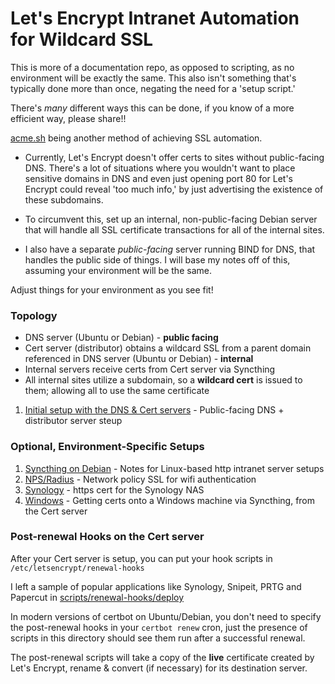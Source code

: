 # Let's Encrypt Intranet Automation for Wildcard SSL
This is more of a documentation repo, as opposed to scripting, as no environment will be exactly the same.  This also isn't something that's typically done more than once, negating the need for a 'setup script.'

There's *many* different ways this can be done, if you know of a more efficient way, please share!!

[acme.sh](https://github.com/Neilpang/acme.sh) being another method of achieving SSL automation.

- Currently, Let's Encrypt doesn't offer certs to sites without public-facing DNS.  There's a lot of situations where you wouldn't want to place sensitive domains in DNS and even just opening port 80  for Let's Encrypt could reveal 'too much info,' by just advertising the existence of these subdomains.

- To circumvent this, set up an internal, non-public-facing Debian server that will handle all SSL certificate transactions for all of the internal sites.

- I also have a separate *public-facing* server running BIND for DNS, that handles the public side of things. I will base my notes off of this, assuming your environment will be the same.

Adjust things for your environment as you see fit!

### Topology
- DNS server (Ubuntu or Debian) - **public facing**
- Cert server (distributor) obtains a wildcard SSL from a parent domain referenced in DNS server (Ubuntu or Debian) - **internal**
- Internal servers receive certs from Cert server via Syncthing
- All internal sites utilize a subdomain, so a **wildcard cert** is issued to them; allowing all to use the same certificate

1. [Initial setup with the DNS & Cert servers](automating-letsencrypt-wildcard.md) - Public-facing DNS + distributor server steup

### Optional, Environment-Specific Setups
1. [Syncthing on Debian](syncthing-debian-propagation.md) - Notes for Linux-based http intranet server setups
2. [NPS/Radius](letsencrypt-radius-nps.md) - Network policy SSL for wifi authentication
3. [Synology](synology-letsencrypt-ssl.md) - https cert for the Synology NAS
4. [Windows](syncthing-windows.md) - Getting certs onto a Windows machine via Syncthing, from the Cert server

### Post-renewal Hooks on the Cert server
After your Cert server is setup, you can put your hook scripts in `/etc/letsencrypt/renewal-hooks`

I left a sample of popular applications like Synology, Snipeit, PRTG and Papercut in [scripts/renewal-hooks/deploy](scripts/renewal-hooks/deploy)

In modern versions of certbot on Ubuntu/Debian, you don't need to specify the post-renewal hooks in your `certbot renew` cron, just the presence of scripts in this directory should see them run after a successful renewal.

The post-renewal scripts will take a copy of the **live** certificate created by Let's Encrypt, rename & convert (if necessary) for its destination server.
